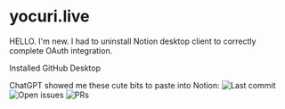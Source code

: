 # yocuri.live
HELLO. I'm new. 
I had to uninstall Notion desktop client to correctly complete OAuth integration.

Installed GitHub Desktop

ChatGPT showed me these cute bits to paste into Notion: 
![Last commit](https://img.shields.io/github/last-commit/yocuri/yocuri.live)
![Open issues](https://img.shields.io/github/issues-raw/yocuri/yocuri.live)
![PRs](https://img.shields.io/github/issues-pr-raw/yocuri/yocuri.live)
